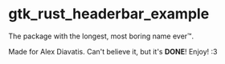 gtk_rust_headerbar_example
==========================

The package with the longest, most boring name ever™.

Made for Alex Diavatis. Can't believe it, but it's **DONE**! Enjoy! :3
